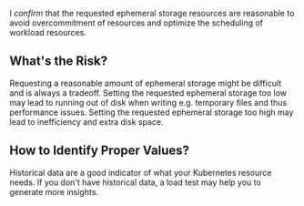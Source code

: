 I *confirm* that the requested ephemeral storage resources are reasonable to avoid overcommitment of resources and optimize the scheduling of workload resources.

## What's the Risk?
Requesting a reasonable amount of ephemeral storage might be difficult and is always a tradeoff.
Setting the requested ephemeral storage too low may lead to running out of disk when writing e.g. temporary files and thus performance issues.
Setting the requested ephemeral storage too high may lead to inefficiency and extra disk space.

## How to Identify Proper Values?
Historical data are a good indicator of what your Kubernetes resource needs.
If you don't have historical data, a load test may help you to generate more insights.
